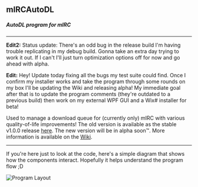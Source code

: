 ## mIRCAutoDL
##### AutoDL program for mIRC
---
**Edit2:**
Status update:  There's an odd bug in the release build I'm having trouble replicating in my debug build.  Gonna take an extra day trying to work it out.  If I can't I'll just turn optimization options off for now and go ahead with alpha.

**Edit:**
Hey! Update today fixing all the bugs my test suite could find. Once I confirm my installer works and take the program through some rounds on my box I'll be updating the Wiki and releasing alpha!  My immediate goal after that is to update the program comments (they're outdated to a previous build) then work on my external WPF GUI and a Wix# installer for beta!

Used to manage a download queue for (currently only) mIRC with various quality-of-life improvements!
The old version is available as the stable v1.0.0 release [here](https://github.com/Rinsho/mIRCAutoDL/releases).
The new version will be in alpha soon™.  More information is available on the [Wiki](https://github.com/Rinsho/mIRCAutoDL/wiki).

---
If you're here just to look at the code, here's a simple diagram that shows how the components interact.
Hopefully it helps understand the program flow ;D

![Program Layout](http://i.imgur.com/QoJQh5i.jpg "Program Layout")
